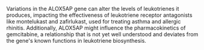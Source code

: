 Variations in the ALOX5AP gene can alter the levels of leukotrienes it produces, impacting the effectiveness of leukotriene receptor antagonists like montelukast and zafirlukast, used for treating asthma and allergic rhinitis. Additionally, ALOX5AP might influence the pharmacokinetics of gemcitabine, a relationship that is not yet well understood and deviates from the gene's known functions in leukotriene biosynthesis.